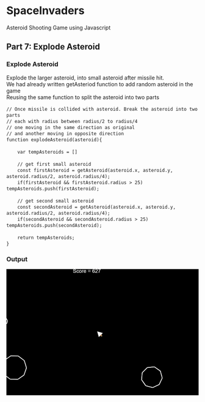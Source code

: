 # SpaceInvaders
Asteroid Shooting Game using Javascript

## Part 7: Explode Asteroid

### Explode Asteroid
Explode the larger asteroid, into small asteroid after missile hit.<br/>
We had already written getAsteriod function to add random asteroid in the game<br/>
Reusing the same function to split the asteroid into two parts<br/>
```
// Once missile is collided with asteroid. Break the asteroid into two parts
// each with radius between radius/2 to radius/4
// one moving in the same direction as original
// and another moving in opposite direction        
function explodeAsteroid(asteroid){

    var tempAsteroids = []

    // get first small asteroid
    const firstAsteroid = getAsteroid(asteroid.x, asteroid.y, asteroid.radius/2, asteroid.radius/4);
    if(firstAsteroid && firstAsteroid.radius > 25) tempAsteroids.push(firstAsteroid);

    // get second small asteroid
    const secondAsteroid = getAsteroid(asteroid.x, asteroid.y, asteroid.radius/2, asteroid.radius/4);
    if(secondAsteroid && secondAsteroid.radius > 25) tempAsteroids.push(secondAsteroid);

    return tempAsteroids;
}
```

### Output
![explodeasteroid.gif](https://github.com/Shubham-Vishwakarma/SpaceInvaders/blob/main/part7-explodeasteroids/explodeasteroid.gif)